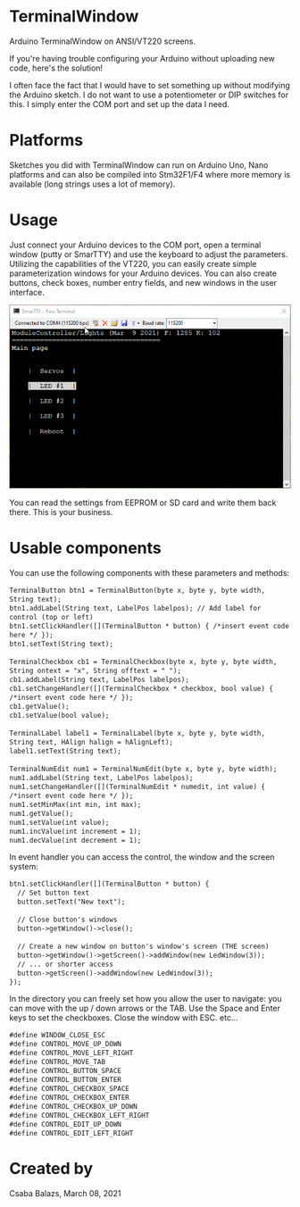 # TerminalWindow
Arduino TerminalWindow on ANSI/VT220 screens.

If you're having trouble configuring your Arduino without uploading new code, here's the solution!

I often face the fact that I would have to set something up without modifying the Arduino sketch. I do not want to use a potentiometer or DIP switches for this. I simply enter the COM port and set up the data I need.

# Platforms

Sketches you did with TerminalWindow can run on Arduino Uno, Nano platforms and can also be compiled into Stm32F1/F4 where more memory is available (long strings uses a lot of memory).

# Usage

Just connect your Arduino devices to the COM port, open a terminal window (putty or SmarTTY) and use the keyboard to adjust the parameters. Utilizing the capabilities of the VT220, you can easily create simple parameterization windows for your Arduino devices. You can also create buttons, check boxes, number entry fields, and new windows in the user interface.

![Usage](https://github.com/BCsabaEngine/TerminalWindow/blob/main/docs/demo.gif?raw=true)

You can read the settings from EEPROM or SD card and write them back there. This is your business.

# Usable components

You can use the following components with these parameters and methods:
```
TerminalButton btn1 = TerminalButton(byte x, byte y, byte width, String text);
btn1.addLabel(String text, LabelPos labelpos); // Add label for control (top or left)
btn1.setClickHandler([](TerminalButton * button) { /*insert event code here */ });
btn1.setText(String text);

TerminalCheckbox cb1 = TerminalCheckbox(byte x, byte y, byte width, String ontext = "x", String offtext = " ");
cb1.addLabel(String text, LabelPos labelpos);
cb1.setChangeHandler([](TerminalCheckbox * checkbox, bool value) { /*insert event code here */ });
cb1.getValue();
cb1.setValue(bool value);

TerminalLabel label1 = TerminalLabel(byte x, byte y, byte width, String text, HAlign halign = hAlignLeft);
label1.setText(String text);

TerminalNumEdit num1 = TerminalNumEdit(byte x, byte y, byte width);
num1.addLabel(String text, LabelPos labelpos);
num1.setChangeHandler([](TerminalNumEdit * numedit, int value) { /*insert event code here */ });
num1.setMinMax(int min, int max);
num1.getValue();
num1.setValue(int value);
num1.incValue(int increment = 1);
num1.decValue(int decrement = 1);
```

In event handler you can access the control, the window and the screen system:
```
btn1.setClickHandler([](TerminalButton * button) {
  // Set button text
  button.setText("New text");

  // Close button's windows
  button->getWindow()->close();

  // Create a new window on button's window's screen (THE screen)
  button->getWindow()->getScreen()->addWindow(new LedWindow(3));
  // ... or shorter access
  button->getScreen()->addWindow(new LedWindow(3));
});
```

In the directory you can freely set how you allow the user to navigate: you can move with the up / down arrows or the TAB. Use the Space and Enter keys to set the checkboxes. Close the window with ESC. etc...
```
#define WINDOW_CLOSE_ESC
#define CONTROL_MOVE_UP_DOWN
#define CONTROL_MOVE_LEFT_RIGHT
#define CONTROL_MOVE_TAB
#define CONTROL_BUTTON_SPACE
#define CONTROL_BUTTON_ENTER
#define CONTROL_CHECKBOX_SPACE
#define CONTROL_CHECKBOX_ENTER
#define CONTROL_CHECKBOX_UP_DOWN
#define CONTROL_CHECKBOX_LEFT_RIGHT
#define CONTROL_EDIT_UP_DOWN
#define CONTROL_EDIT_LEFT_RIGHT
```

# Created by
Csaba Balazs, March 08, 2021

